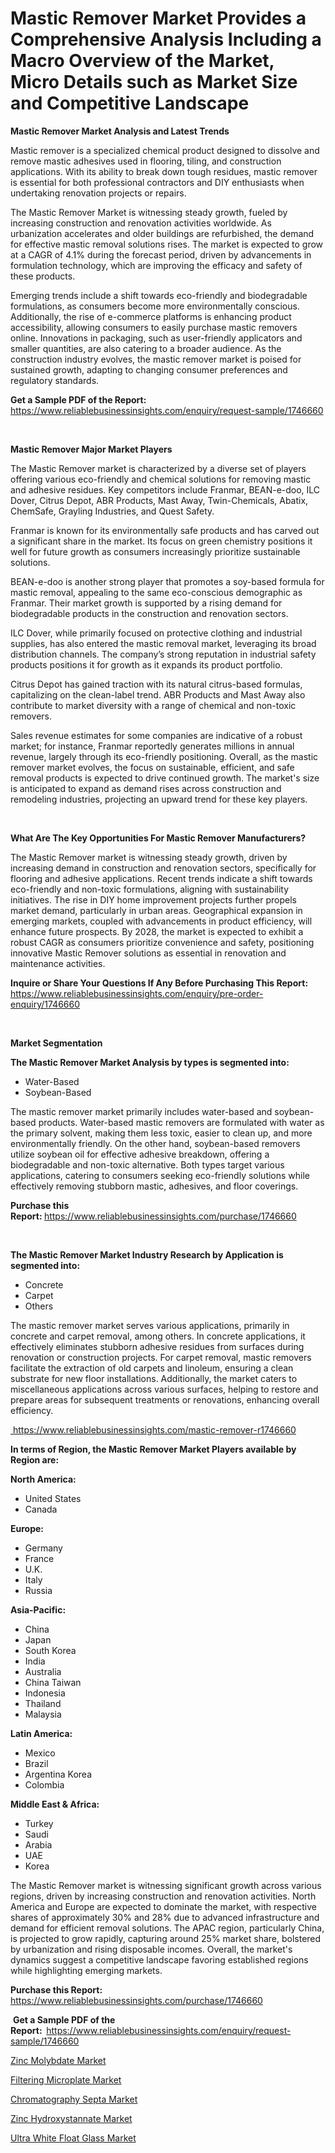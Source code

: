 <p><h1>Mastic Remover Market Provides a Comprehensive Analysis Including a Macro Overview of the Market, Micro Details such as Market Size and Competitive Landscape</h1></p><p><strong>Mastic Remover Market Analysis and Latest Trends</strong></p>
<p><p>Mastic remover is a specialized chemical product designed to dissolve and remove mastic adhesives used in flooring, tiling, and construction applications. With its ability to break down tough residues, mastic remover is essential for both professional contractors and DIY enthusiasts when undertaking renovation projects or repairs.</p><p>The Mastic Remover Market is witnessing steady growth, fueled by increasing construction and renovation activities worldwide. As urbanization accelerates and older buildings are refurbished, the demand for effective mastic removal solutions rises. The market is expected to grow at a CAGR of 4.1% during the forecast period, driven by advancements in formulation technology, which are improving the efficacy and safety of these products.</p><p>Emerging trends include a shift towards eco-friendly and biodegradable formulations, as consumers become more environmentally conscious. Additionally, the rise of e-commerce platforms is enhancing product accessibility, allowing consumers to easily purchase mastic removers online. Innovations in packaging, such as user-friendly applicators and smaller quantities, are also catering to a broader audience. As the construction industry evolves, the mastic remover market is poised for sustained growth, adapting to changing consumer preferences and regulatory standards.</p></p>
<p><strong>Get a Sample PDF of the Report:&nbsp;</strong> <a href="https://www.reliablebusinessinsights.com/enquiry/request-sample/1746660?utm_campaign=39&utm_medium=2&utm_source=Github&utm_content=ia&utm_term=10112024&utm_id=mastic-remover">https://www.reliablebusinessinsights.com/enquiry/request-sample/1746660</a></p>
<p>&nbsp;</p>
<p><strong>Mastic Remover Major Market Players</strong></p>
<p><p>The Mastic Remover market is characterized by a diverse set of players offering various eco-friendly and chemical solutions for removing mastic and adhesive residues. Key competitors include Franmar, BEAN-e-doo, ILC Dover, Citrus Depot, ABR Products, Mast Away, Twin-Chemicals, Abatix, ChemSafe, Grayling Industries, and Quest Safety.</p><p>Franmar is known for its environmentally safe products and has carved out a significant share in the market. Its focus on green chemistry positions it well for future growth as consumers increasingly prioritize sustainable solutions. </p><p>BEAN-e-doo is another strong player that promotes a soy-based formula for mastic removal, appealing to the same eco-conscious demographic as Franmar. Their market growth is supported by a rising demand for biodegradable products in the construction and renovation sectors.</p><p>ILC Dover, while primarily focused on protective clothing and industrial supplies, has also entered the mastic removal market, leveraging its broad distribution channels. The company’s strong reputation in industrial safety products positions it for growth as it expands its product portfolio.</p><p>Citrus Depot has gained traction with its natural citrus-based formulas, capitalizing on the clean-label trend. ABR Products and Mast Away also contribute to market diversity with a range of chemical and non-toxic removers.</p><p>Sales revenue estimates for some companies are indicative of a robust market; for instance, Franmar reportedly generates millions in annual revenue, largely through its eco-friendly positioning. Overall, as the mastic remover market evolves, the focus on sustainable, efficient, and safe removal products is expected to drive continued growth. The market's size is anticipated to expand as demand rises across construction and remodeling industries, projecting an upward trend for these key players.</p></p>
<p>&nbsp;</p>
<p><strong>What Are The Key Opportunities For Mastic Remover Manufacturers?</strong></p>
<p><p>The Mastic Remover market is witnessing steady growth, driven by increasing demand in construction and renovation sectors, specifically for flooring and adhesive applications. Recent trends indicate a shift towards eco-friendly and non-toxic formulations, aligning with sustainability initiatives. The rise in DIY home improvement projects further propels market demand, particularly in urban areas. Geographical expansion in emerging markets, coupled with advancements in product efficiency, will enhance future prospects. By 2028, the market is expected to exhibit a robust CAGR as consumers prioritize convenience and safety, positioning innovative Mastic Remover solutions as essential in renovation and maintenance activities.</p></p>
<p><strong>Inquire or Share Your Questions If Any Before Purchasing This Report:</strong> <a href="https://www.reliablebusinessinsights.com/enquiry/pre-order-enquiry/1746660?utm_campaign=39&utm_medium=2&utm_source=Github&utm_content=ia&utm_term=10112024&utm_id=mastic-remover">https://www.reliablebusinessinsights.com/enquiry/pre-order-enquiry/1746660</a></p>
<p>&nbsp;</p>
<p><strong>Market Segmentation</strong></p>
<p><strong>The Mastic Remover Market Analysis by types is segmented into:</strong></p>
<p><ul><li>Water-Based</li><li>Soybean-Based</li></ul></p>
<p><p>The mastic remover market primarily includes water-based and soybean-based products. Water-based mastic removers are formulated with water as the primary solvent, making them less toxic, easier to clean up, and more environmentally friendly. On the other hand, soybean-based removers utilize soybean oil for effective adhesive breakdown, offering a biodegradable and non-toxic alternative. Both types target various applications, catering to consumers seeking eco-friendly solutions while effectively removing stubborn mastic, adhesives, and floor coverings.</p></p>
<p><strong>Purchase this Report:&nbsp;</strong><a href="https://www.reliablebusinessinsights.com/purchase/1746660?utm_campaign=39&utm_medium=2&utm_source=Github&utm_content=ia&utm_term=10112024&utm_id=mastic-remover">https://www.reliablebusinessinsights.com/purchase/1746660</a></p>
<p>&nbsp;</p>
<p><strong>The Mastic Remover Market Industry Research by Application is segmented into:</strong></p>
<p><ul><li>Concrete</li><li>Carpet</li><li>Others</li></ul></p>
<p><p>The mastic remover market serves various applications, primarily in concrete and carpet removal, among others. In concrete applications, it effectively eliminates stubborn adhesive residues from surfaces during renovation or construction projects. For carpet removal, mastic removers facilitate the extraction of old carpets and linoleum, ensuring a clean substrate for new floor installations. Additionally, the market caters to miscellaneous applications across various surfaces, helping to restore and prepare areas for subsequent treatments or renovations, enhancing overall efficiency.</p></p>
<p><a href="https://www.reliablebusinessinsights.com/mastic-remover-r1746660?utm_campaign=39&utm_medium=2&utm_source=Github&utm_content=ia&utm_term=10112024&utm_id=mastic-remover">&nbsp;https://www.reliablebusinessinsights.com/mastic-remover-r1746660</a></p>
<p><strong>In terms of Region, the Mastic Remover Market Players available by Region are:</strong></p>
<p>
    <p> <strong> North America: </strong>
        <ul>
            <li>United States</li>
            <li>Canada</li>
        </ul>
        </p> 
    <p> <strong> Europe: </strong>
        <ul>
            <li>Germany</li>
            <li>France</li>
            <li>U.K.</li>
            <li>Italy</li>
            <li>Russia</li>
        </ul>
        </p> 
    <p> <strong> Asia-Pacific: </strong>
        <ul>
            <li>China</li>
            <li>Japan</li>
            <li>South Korea</li>
            <li>India</li>
            <li>Australia</li>
            <li>China Taiwan</li>
            <li>Indonesia</li>
            <li>Thailand</li>
            <li>Malaysia</li>
        </ul>
        </p> 
    <p> <strong> Latin America: </strong>
        <ul>
            <li>Mexico</li>
            <li>Brazil</li>
            <li>Argentina Korea</li>
            <li>Colombia</li>
        </ul>
        </p> 
    <p> <strong> Middle East & Africa: </strong>
        <ul>
            <li>Turkey</li>
            <li>Saudi</li>
            <li>Arabia</li>
            <li>UAE</li>
            <li>Korea</li>
        </ul>
    </p>
    </p>
<p><p>The Mastic Remover market is witnessing significant growth across various regions, driven by increasing construction and renovation activities. North America and Europe are expected to dominate the market, with respective shares of approximately 30% and 28% due to advanced infrastructure and demand for efficient removal solutions. The APAC region, particularly China, is projected to grow rapidly, capturing around 25% market share, bolstered by urbanization and rising disposable incomes. Overall, the market's dynamics suggest a competitive landscape favoring established regions while highlighting emerging markets.</p></p>
<p><strong>Purchase this Report: </strong><a href="https://www.reliablebusinessinsights.com/purchase/1746660?utm_campaign=39&utm_medium=2&utm_source=Github&utm_content=ia&utm_term=10112024&utm_id=mastic-remover">https://www.reliablebusinessinsights.com/purchase/1746660</a></p>
<p>&nbsp;<strong>Get a Sample PDF of the Report:&nbsp;&nbsp;</strong><a href="https://www.reliablebusinessinsights.com/enquiry/request-sample/1746660?utm_campaign=39&utm_medium=2&utm_source=Github&utm_content=ia&utm_term=10112024&utm_id=mastic-remover">https://www.reliablebusinessinsights.com/enquiry/request-sample/1746660</a></p>
<p><strong></strong></p>
<p><p><a href="https://github.com/iva0ei4r/Market-Research-Report-List-1/blob/main/zinc-molybdate-market.md?utm_campaign=39&utm_medium=2&utm_source=Github&utm_content=ia&utm_term=10112024&utm_id=mastic-remover">Zinc Molybdate Market</a></p><p><a href="https://issuu.com/reportprime-2/docs/filtering-microplate-market-size-20_77f5be1340bb56?utm_campaign=39&utm_medium=2&utm_source=Github&utm_content=ia&utm_term=10112024&utm_id=mastic-remover">Filtering Microplate Market</a></p><p><a href="https://issuu.com/reportprime-2/docs/chromatography-septa-market-size-20_a32d92905074e3?utm_campaign=39&utm_medium=2&utm_source=Github&utm_content=ia&utm_term=10112024&utm_id=mastic-remover">Chromatography Septa Market</a></p><p><a href="https://github.com/elseludvikoh/Market-Research-Report-List-1/blob/main/zinc-hydroxystannate-market.md?utm_campaign=39&utm_medium=2&utm_source=Github&utm_content=ia&utm_term=10112024&utm_id=mastic-remover">Zinc Hydroxystannate Market</a></p><p><a href="https://www.linkedin.com/pulse/ultra-white-float-glass-market-outlook-complete-industry-analysis-sc7le?utm_campaign=39&utm_medium=2&utm_source=Github&utm_content=ia&utm_term=10112024&utm_id=mastic-remover">Ultra White Float Glass Market</a></p></p>